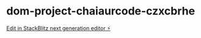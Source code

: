 # dom-project-chaiaurcode-czxcbrhe

[Edit in StackBlitz next generation editor ⚡️](https://stackblitz.com/~/github.com/RajatKumarSuyal/dom-project-chaiaurcode-czxcbrhe)